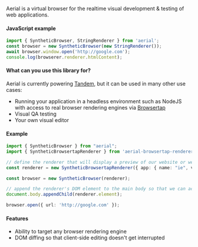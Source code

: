 Aerial is a virtual browser for the realtime visual development & testing of web applications. 

#### JavaScript example


```typescript
import { SyntheticBrowser, StringRenderer } from 'aerial';
const browser = new SyntheticBrowser(new StringRenderer());
await browser.window.open('http://google.com');
console.log(browserer.renderer.htmlContent); 
```

#### What can you use this library for?

Aerial is currently powering [Tandem](http://tandemcode.com/), but it can be used in many other use cases:

- Running your application in a headless environment such as NodeJS with access to real browser rendering engines via [Browsertap](http://browsertap.com/)
- Visual QA testing
- Your own visual editor

#### Example

```typescript
import { SyntheticBrowser } from "aerial";
import { SyntheticBrowsertapRenderer } from 'aerial-browsertap-renderer';

// define the renderer that will display a preview of our website or web application
const renderer = new SyntheticBrowsertapRenderer({ app: { name: "ie", version: 8 }, os: { name: "windows" }});

const browser = new SyntheticBrowser(renderer);

// append the renderer's DOM element to the main body so that we can actually see the preview
document.body.appendChild(renderer.element);

browser.open({ url: 'http://google.com' });
```

#### Features

- Ability to target any browser rendering engine
- DOM diffing so that client-side editing doesn't get interrupted
